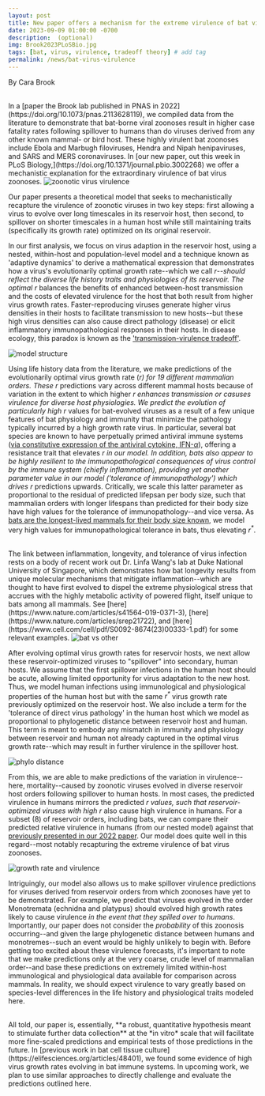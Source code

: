 ```yaml
---
layout: post
title: New paper offers a mechanism for the extreme virulence of bat virus zoonoses!
date: 2023-09-09 01:00:00 -0700
description:  (optional)
img: Brook2023PLoSBio.jpg
tags: [bat, virus, virulence, tradeoff theory] # add tag
permalink: /news/bat-virus-virulence
---
```

By Cara Brook



<br />
In a [paper the Brook lab published in PNAS in 2022](https://doi.org/10.1073/pnas.2113628119), we compiled data from the literature to demonstrate that bat-borne viral zoonoses result in higher case fatality rates following spillover to humans than do viruses derived from any other known mammal- or bird host. These highly virulent bat zoonoses include Ebola and Marbugh filoviruses, Hendra and Nipah henipaviruses, and SARS and MERS coronaviruses.  In [our new paper, out this week in PLoS Biology,](https://doi.org/10.1371/journal.pbio.3002268) we offer a mechanistic explanation for the extraordinary virulence of bat virus zoonoses. 

<img src="/assets/img/Brook2023Fig1.png" alt="zoonotic virus virulence" class="center col-md-4" />


Our paper presents a theoretical model that seeks to mechanistically recapture the virulence of zoonotic viruses in two key steps: first allowing a virus to evolve over long timescales in its reservoir host, then second, to spillover on shorter timescales in a human host while still maintaining traits (specifically its growth rate) optimized on its original reservoir. 
<br> 

In our first analysis, we focus on virus adaption in the reservoir host, using a nested, within-host and population-level model and a technique known as 'adaptive dynamics' to derive a mathematical expression that demonstrates how a virus's evolutionarily optimal growth rate--which we call <em>r<sup>*</sup></em>--should reflect the diverse life history traits and physiologies of its reservoir. The optimal <em>r<sup>*</sup></em> balances the benefits of enhanced between-host transmission and the costs of elevated virulence for the host that both result from higher virus growth rates. Faster-reproducing viruses generate higher virus densities in their hosts to facilitate transmission to new hosts--but these high virus densities can also cause direct pathology (disease) or elicit inflammatory immunopathological responses in their hosts. In disease ecology, this paradox is known as the ['transmission-virulence tradeoff'](https://onlinelibrary.wiley.com/doi/full/10.1111/j.1420-9101.2008.01658.x). 

<img src="/assets/img/Brook2023Fig2.jpg" alt="model structure" class="center col-md-10" />

Using life history data from the literature, we make predictions of the evolutionarily optimal virus growth rate (<em>r<sup>*</sup></em>) for 19 different mammalian orders. These <em>r<sup>*</sup></em> predictions vary across different mammal hosts because of variation in the extent to which higher <em>r<sup>*</sup></em> enhances transmission or casuses virulence for diverse host physiologies. We predict the evolution of particularly high <em>r<sup>*</sup></em> values for bat-evolved viruses as a result of a few unique features of bat physiology and immunity that minimize the pathology typically incurred by a high growth rate virus. In particular, several bat species are known to have perpetually primed antiviral immune systems ([via constitutive expression of the antiviral cytokine, IFN-<em>&alpha;</em>](https://www.pnas.org/doi/abs/10.1073/pnas.1518240113)), offering a resistance trait that elevates <em>r<sup>*</sup></em> in our model. In addition, bats also appear to be highly resilient to the immunopathological consequences of virus control by the immune system (chiefly inflammation), providing yet another parameter value in our model ('tolerance of immunopathology') which drives <em>r<sup>*</sup></em> predictions upwards. Critically, we scale this latter parameter as proportional to the residual of predicted lifepsan per body size, such that mammalian orders with longer lifespans than predicted for their body size have high values for the tolerance of immunopathology--and vice versa. As [bats are the longest-lived mammals for their body size known](https://link.springer.com/article/10.1023/B:BGEN.0000038022.65024.d8), we model very high values for immunopathological tolerance in bats, thus elevating <em>r<sup>*</sup></em>.

<br> 
The link between inflammation, longevity, and tolerance of virus infection rests on a body of recent work out Dr. Linfa Wang's lab at Duke National University of Singapore, which demonstrates how bat longevity results from unique molecular mechanisms that mitigate inflammation--which are thought to have first evolved to dispel the extreme physiological stress that accrues with the highly metabolic activity of powered flight, itself unique to bats among all mammals. See [here](https://www.nature.com/articles/s41564-019-0371-3), [here](https://www.nature.com/articles/srep21722), and [here](https://www.cell.com/cell/pdf/S0092-8674(23)00333-1.pdf) for some relevant examples.

<img src="/assets/img/Brook2023Fig3.jpg" alt="bat vs other" class="center col-md-10" />

After evolving optimal virus growth rates for reservoir hosts, we next allow these reservoir-optimized viruses to "spillover" into secondary, human hosts. We assume that the first spillover infections in the human host should be acute, allowing limited opportunity for virus adaptation to the new host. Thus, we model human infections using immunological and physiological properties of the human host but with the same <em>r<sup>*</sup></em> virus growth rate previously optimized on the reservoir host. We also include a term for the 'tolerance of direct virus pathology' in the human host which we model as proportional to phylogenetic distance between reservoir host and human. This term is meant to embody any mismatch in immunity and physiology between reservoir and human not already captured in the optimal virus growth rate--which may result in further virulence in the spillover host. 

<img src="/assets/img/Brook2023Fig4.jpg" alt="phylo distance" class="center col-md-5" />

From this, we are able to make predictions of the variation in virulence--here, mortality--caused by zoonotic viruses evolved in diverse reservoir host orders following spillover to human hosts. In most cases, the predicted virulence in humans mirrors the predicted <em>r<sup>*</sup></em> values, such that reservoir-optimized viruses with high <em>r<sup>*</sup></em> also cause high virulence in humans. For a subset (8) of reservoir orders, including bats, we can compare their predicted relative virulence in humans (from our nested model) against that [previously presented in our 2022 paper](https://doi.org/10.1073/pnas.2113628119). Our model does quite well in this regard--most notably recapturing the extreme virulence of bat virus zoonoses. 

<img src="/assets/img/Brook2023Fig5.jpg" alt="growth rate and virulence" class="center col-md-12" />

Intriguingly, our model also allows us to make spillover virulence predictions for viruses derived from reservoir orders from which zoonoses have yet to be demonstrated. For example, we predict that viruses evolved in the order Monotremata (echnidna and platypus) should evolved high growth rates likely to cause virulence *in the event that they spilled over to humans*. Importantly, our paper does not consider the *probability* of this zoonosis occurring--and given the large phylogenetic distance between humans and monotremes--such an event would be highly unlikely to begin with. Before getting too excited about these virulence forecasts, it's important to note that we make predictions only at the very coarse, crude level of mammalian order--and base these predictions on extremely limited within-host immunological and physiological data available for comparison across mammals. In reality, we should expect virulence to vary greatly based on species-level differences in the life history and physiological traits modeled here. 

<br> 
All told, our paper is, essentially, **a robust, quantitative hypothesis meant to stimulate further data collection** at the *in vitro* scale that will facilitate more fine-scaled predictions and empirical tests of those predictions in the future. In [previous work in bat cell tissue culture](https://elifesciences.org/articles/48401), we found some evidence of high virus growth rates evolving in bat immune systems. In upcoming work, we plan to use similar approaches to directly challenge and evaluate the predictions outlined here. 

<br/> 
<br/>